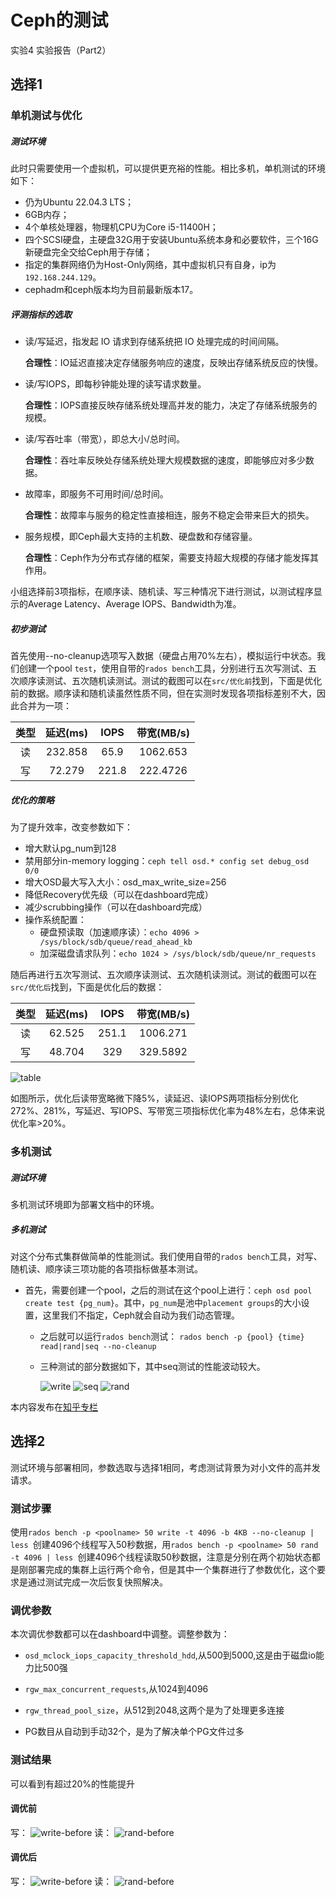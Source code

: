# Ceph的测试

实验4 实验报告（Part2）

## 选择1

### 单机测试与优化

##### 测试环境

此时只需要使用一个虚拟机，可以提供更充裕的性能。相比多机，单机测试的环境如下：

- 仍为Ubuntu 22.04.3 LTS；
- 6GB内存；
- 4个单核处理器，物理机CPU为Core i5-11400H；
- 四个SCSI硬盘，主硬盘32G用于安装Ubuntu系统本身和必要软件，三个16G新硬盘完全交给Ceph用于存储；
- 指定的集群网络仍为Host-Only网络，其中虚拟机只有自身，ip为`192.168.244.129`。
- cephadm和ceph版本均为目前最新版本17。

##### 评测指标的选取

- 读/写延迟，指发起 IO 请求到存储系统把 IO 处理完成的时间间隔。

  **合理性**：IO延迟直接决定存储服务响应的速度，反映出存储系统反应的快慢。

- 读/写IOPS，即每秒钟能处理的读写请求数量。

  **合理性**：IOPS直接反映存储系统处理高并发的能力，决定了存储系统服务的规模。

- 读/写吞吐率（带宽），即总大小/总时间。

  **合理性**：吞吐率反映处存储系统处理大规模数据的速度，即能够应对多少数据。

- 故障率，即服务不可用时间/总时间。

  **合理性**：故障率与服务的稳定性直接相连，服务不稳定会带来巨大的损失。

- 服务规模，即Ceph最大支持的主机数、硬盘数和存储容量。

  **合理性**：Ceph作为分布式存储的框架，需要支持超大规模的存储才能发挥其作用。

小组选择前3项指标，在顺序读、随机读、写三种情况下进行测试，以测试程序显示的Average Latency、Average IOPS、Bandwidth为准。

##### 初步测试

首先使用--no-cleanup选项写入数据（硬盘占用70%左右），模拟运行中状态。我们创建一个pool `test`，使用自带的`rados bench`工具，分别进行五次写测试、五次顺序读测试、五次随机读测试。测试的截图可以在`src/优化前`找到，下面是优化前的数据。顺序读和随机读虽然性质不同，但在实测时发现各项指标差别不大，因此合并为一项：

| 类型 | 延迟(ms) | IOPS  | 带宽(MB/s) |
| :--: | :------: | :---: | :--------: |
|  读  | 232.858  | 65.9  |  1062.653  |
|  写  |  72.279  | 221.8 |  222.4726  |

##### 优化的策略

为了提升效率，改变参数如下：

- 增大默认pg_num到128
- 禁用部分in-memory logging：`ceph tell osd.* config set debug_osd 0/0`
- 增大OSD最大写入大小：osd_max_write_size=256
- 降低Recovery优先级（可以在dashboard完成）
- 减少scrubbing操作（可以在dashboard完成）
- 操作系统配置：
  - 硬盘预读取（加速顺序读）：`echo 4096 > /sys/block/sdb/queue/read_ahead_kb`
  - 加深磁盘请求队列：`echo 1024 > /sys/block/sdb/queue/nr_requests`

随后再进行五次写测试、五次顺序读测试、五次随机读测试。测试的截图可以在`src/优化后`找到，下面是优化后的数据：

| 类型 | 延迟(ms) | IOPS  | 带宽(MB/s) |
| :--: | :------: | :---: | :--------: |
|  读  |  62.525  | 251.1 |  1006.271  |
|  写  |  48.704  |  329  |  329.5892  |

![table](src/table.png)

如图所示，优化后读带宽略微下降5%，读延迟、读IOPS两项指标分别优化272%、281%，写延迟、写IOPS、写带宽三项指标优化率为48%左右，总体来说优化率>20%。

### 多机测试

##### 测试环境

多机测试环境即为部署文档中的环境。

##### 多机测试

对这个分布式集群做简单的性能测试。我们使用自带的`rados bench`工具，对写、随机读、顺序读三项功能的各项指标做基本测试。

- 首先，需要创建一个pool，之后的测试在这个pool上进行：`ceph osd pool create test {pg_num}`。其中，`pg_num`是池中`placement groups`的大小设置，这里我们不指定，Ceph就会自动为我们动态管理。

  - 之后就可以运行`rados bench`测试： `rados bench -p {pool} {time} read|rand|seq --no-cleanup`

  - 三种测试的部分数据如下，其中seq测试的性能波动较大。

    ![write](src/write.png)
    ![seq](src/seq.png)
    ![rand](src/rand.png)

本内容发布在[知乎专栏](https://zhuanlan.zhihu.com/p/638303527)

## 选择2

测试环境与部署相同，参数选取与选择1相同，考虑测试背景为对小文件的高并发请求。

### 测试步骤

使用`rados bench -p <poolname> 50 write -t 4096 -b 4KB --no-cleanup | less `创建4096个线程写入50秒数据，用`rados bench -p <poolname> 50 rand -t 4096 | less `创建4096个线程读取50秒数据，注意是分别在两个初始状态都是刚部署完成的集群上运行两个命令，但是其中一个集群进行了参数优化，这个要求是通过测试完成一次后恢复快照解决。

### 调优参数

本次调优参数都可以在dashboard中调整。调整参数为：

- `osd_mclock_iops_capacity_threshold_hdd`,从500到5000,这是由于磁盘io能力比500强

- `rgw_max_concurrent_requests`,从1024到4096

- `rgw_thread_pool_size`，从512到2048,这两个是为了处理更多连接

- PG数目从自动到手动32个，是为了解决单个PG文件过多

### 测试结果
可以看到有超过20%的性能提升

#### 调优前

写：
![write-before](src/1.png)
读：
![rand-before](src/2.png)

#### 调优后

写：
![write-before](src/3.png)
读：
![rand-before](src/4.png)

